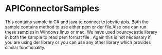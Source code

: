 # APIConnectorSamples

This contains sample in C# and java to connect to jobvite apis.   Both the sample contains method to use either pem or der file.Also one can run these samples in Windows,linux or mac. We have used bouncycastle library in both the sample to read pem format file . Again this is not necessary if you are using der library or you can use any other library which provides similar functionality.
